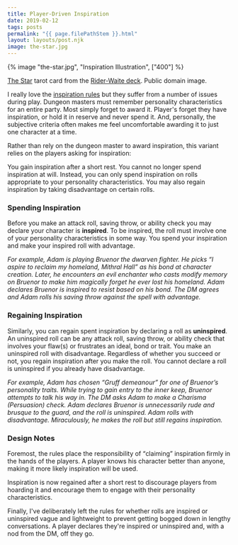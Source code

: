 ```yaml
---
title: Player-Driven Inspiration
date: 2019-02-12
tags: posts
permalink: "{{ page.filePathStem }}.html"
layout: layouts/post.njk
image: the-star.jpg
---
```

<div id="inspiration-illustration" class="illustration">
  {% image "the-star.jpg", "Inspiration Illustration", ["400"] %}
  <p class="caption"><a href="https://en.wikipedia.org/wiki/Rider-Waite_tarot_deck#/media/File:RWS_Tarot_17_Star.jpg">The Star</a> tarot card from the <a href="https://en.wikipedia.org/wiki/Rider-Waite_tarot_deck">Rider-Waite deck</a>. Public domain image.</p>
</div>

I really love the <a href="https://www.dndbeyond.com/compendium/rules/basic-rules/personality-and-background#Inspiration">inspiration rules</a> but they suffer from a number of issues during play. Dungeon masters must remember personality characteristics for an entire party. Most simply forget to award it. Player's forget they have inspiration, or hold it in reserve and never spend it. And, personally, the subjective criteria often makes me feel uncomfortable awarding it to just one character at a time.

Rather than rely on the dungeon master to award inspiration, this variant relies on the players asking for inspiration:

You gain inspiration after a short rest. You cannot no longer spend inspiration at will. Instead, you can only spend inspiration on rolls appropriate to your personality characteristics. You may also regain inspiration by taking disadvantage on certain rolls.

### Spending Inspiration

Before you make an attack roll, saving throw, or ability check you may declare your character is <strong>inspired</strong>. To be inspired, the roll must involve one of your personality characteristics in some way. You spend your inspiration and make your inspired roll with advantage.

<em>For example, Adam is playing Bruenor the dwarven fighter. He picks “I aspire to reclaim my homeland, Mithral Hall” as his bond at character creation. Later, he encounters an evil enchanter who casts <em>modify memory</em> on Bruenor to make him magically forget he ever lost his homeland. Adam declares Bruenor is inspired to resist based on his bond. The DM agrees and Adam rolls his saving throw against the spell with advantage.</em>

### Regaining Inspiration

Similarly, you can regain spent inspiration by declaring a roll as <strong>uninspired</strong>. An uninspired roll can be any attack roll, saving throw, or ability check that involves your flaw(s) or frustrates an ideal, bond or trait. You make an uninspired roll with disadvantage. Regardless of whether you succeed or not, you regain inspiration after you make the roll. You cannot declare a roll is uninspired if you already have disadvantage.

<em>For example, Adam has chosen <q>Gruff demeanour</q> for one of Bruenor’s personality traits. While trying to gain entry to the inner keep, Bruenor attempts to talk his way in. The DM asks Adam to make a Charisma (Persuasion) check. Adam declares Bruenor is unnecessarily rude and brusque to the guard, and the roll is uninspired. Adam rolls with disadvantage. Miraculously, he makes the roll but still regains inspiration.</em>

### Design Notes

Foremost, the rules place the responsibility of <q>claiming</q> inspiration firmly in the hands of the players. A player knows his character better than anyone, making it more likely inspiration will be used.

Inspiration is now regained after a short rest to discourage players from hoarding it and encourage them to engage with their personality characteristics.

Finally, I've deliberately left the rules for whether rolls are inspired or uninspired vague and lightweight to prevent getting bogged down in lengthy conversations. A player declares they're inspired or uninspired and, with a nod from the DM, off they go.
